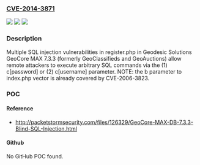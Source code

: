 ### [CVE-2014-3871](https://cve.mitre.org/cgi-bin/cvename.cgi?name=CVE-2014-3871)
![](https://img.shields.io/static/v1?label=Product&message=n%2Fa&color=blue)
![](https://img.shields.io/static/v1?label=Version&message=n%2Fa&color=blue)
![](https://img.shields.io/static/v1?label=Vulnerability&message=n%2Fa&color=brighgreen)

### Description

Multiple SQL injection vulnerabilities in register.php in Geodesic Solutions GeoCore MAX 7.3.3 (formerly GeoClassifieds and GeoAuctions) allow remote attackers to execute arbitrary SQL commands via the (1) c[password] or (2) c[username] parameter.  NOTE: the b parameter to index.php vector is already covered by CVE-2006-3823.

### POC

#### Reference
- http://packetstormsecurity.com/files/126329/GeoCore-MAX-DB-7.3.3-Blind-SQL-Injection.html

#### Github
No GitHub POC found.

